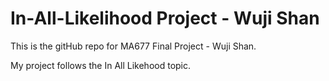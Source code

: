 # In-All-Likelihood Project - Wuji Shan

This is the gitHub repo for MA677 Final Project - Wuji Shan.

My project follows the In All Likehood topic.
